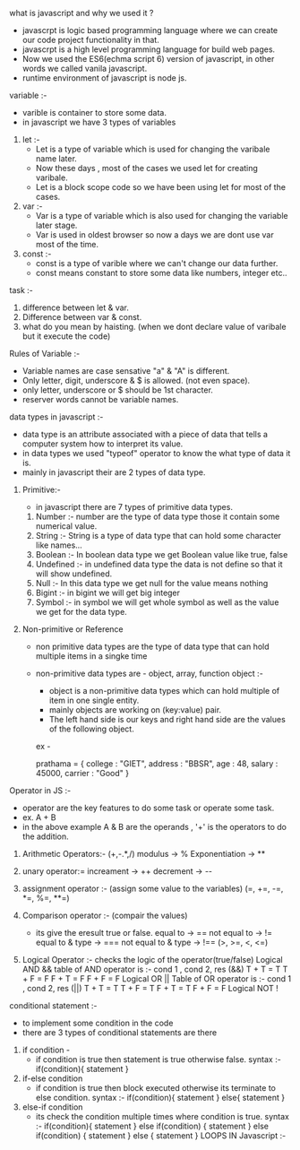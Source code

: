 what is javascript and why we used it ? 

- javascrpt is logic based programming language where we can create our code project functionality in that.
- javascrpt is a high level programming language for build web pages.
- Now we used the ES6(echma script 6) version of javascript, in other words we called vanila javascript. 
- runtime environment of javascript is node js.

variable :- 

- varible is container to store some data. 
- in javascript we have 3 types of variables
1. let :-
    - Let is a type of variable which is used for changing the varibale name later.
    - Now these days , most of the cases we used let for creating varibale.
    - Let is a block scope code so we have been using let for most of the cases.
2. var :-
    - Var is a type of variable which is also used for changing the variable later stage.
    - Var is used in oldest browser so now a days we are dont use var most of the time.
3. const :- 
    - const is a type of varible where we can't change our data further.
    - const means constant to store some data like numbers, integer etc..


task :- 
1. difference between let & var. 
2. Difference between var & const. 
3. what do you mean by haisting. (when we dont declare value of varibale but it execute the code)


Rules of Variable :- 

- Variable names are case sensative "a" & "A" is different.
- Only letter, digit, underscore & $ is allowed. (not even space).
- only letter, underscore or $ should be 1st character.
- reserver words cannot be variable names.

data types in javascript :-

- data type is an attribute associated with a piece of data that tells a computer system how to interpret its value.
- in data types we used "typeof" operator to know the what type of data it is.
- mainly in javascript their are 2 types of data type. 

1. Primitive:- 
    - in javascript there are 7 types of primitive data types. 
    1. Number :- number are the type of data type those it contain some numerical value. 
    2. String :- String is a type of data type that can hold some character like names... 
    3. Boolean :- In boolean data type we get Boolean value like true, false
    4. Undefined :- in undefined data type the data is not define so that it will show undefined.
    5. Null :- In this data type we get null for the value means nothing
    6. Bigint :- in bigint we will get big integer 
    7. Symbol :- in symbol we will get whole symbol as well as the value we get for the data type.

2. Non-primitive or Reference 
    - non primitive data types are the type of data type that can hold multiple items in a singke time
    - non-primitive data types are - object, array, function
    object :- 
        - object is a non-primitive data types which can hold multiple of item in one single entity.
        - mainly objects are working on (key:value) pair.
        - The left hand side is our keys and right hand side are the values of the following object.

        ex - 

        prathama = {
            college : "GIET",
            address : "BBSR",
            age : 48,
            salary : 45000,
            carrier : "Good"
        }

Operator in JS :- 
- operator are the key features to do some task or operate some task.
- ex. A + B 
- in the above example A & B are the operands , '+' is the operators to do the addition. 
1. Arithmetic Operators:- 
   (+,-.*,/)
   modulus -> %
   Exponentiation -> **

2. unary operator:=
   increament -> ++
   decrement -> --

3. assignment operator :- (assign some value to the variables)
   (=, +=, -=, *=, %=, **=)

4. Comparison operator :- (compair the values)
   * its give the eresult true or false.
   equal to -> ==
   not equal to -> !=
   equal to & type -> ===
   not equal to & type -> !==
   (>, >=, <, <=)

5. Logical Operator :- checks the logic of the operator(true/false)
   Logical AND &&
   table of AND operator is :- 
   cond 1 , cond 2, res (&&)
   T + T = T
   T + F = F
   F + T = F
   F + F = F
   Logical OR ||
   Table of OR operator is :- 
   cond 1 , cond 2, res (||)
   T + T = T
   T + F = T
   F + T = T
   F + F = F
   Logical NOT !

conditional statement :- 

- to implement some condition in the code 
- there are 3 types of conditional statements are there 
1. if condition -
    - if condition is true then statement is true otherwise false.
    syntax :- 
    if(condition){
        statement
    }
2. if-else condition
    - if condition is true then block executed otherwise its terminate to else condition.
    syntax :- 
    if(condition){
        statement
    }
    else{
        statement
    }
3. else-if condition 
    - its check the condition multiple times where condition is true.
    syntax :- 
    if(condition){
        statement
    } else if(condition) {
        statement
    } else if(condition) {
        statement
    } else {
        statement
    }
LOOPS IN Javascript :- 
